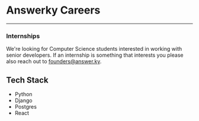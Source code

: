 # Answerky Careers
---

### Internships

We're looking for Computer Science students interested in working with senior developers. If an internship is something that interests you please also reach out to founders@answer.ky.

## Tech Stack

- Python
- Django
- Postgres
- React
